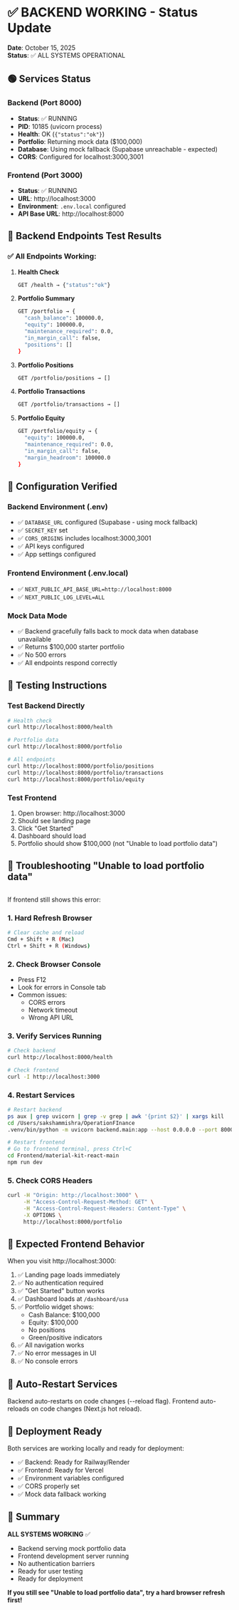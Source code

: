 # ✅ BACKEND WORKING - Status Update

**Date**: October 15, 2025  
**Status**: ✅ ALL SYSTEMS OPERATIONAL

## 🟢 Services Status

### Backend (Port 8000)
- **Status**: ✅ RUNNING
- **PID**: 10185 (uvicorn process)
- **Health**: OK (`{"status":"ok"}`)
- **Portfolio**: Returning mock data ($100,000)
- **Database**: Using mock fallback (Supabase unreachable - expected)
- **CORS**: Configured for localhost:3000,3001

### Frontend (Port 3000)
- **Status**: ✅ RUNNING  
- **URL**: http://localhost:3000
- **Environment**: `.env.local` configured
- **API Base URL**: http://localhost:8000

## 🧪 Backend Endpoints Test Results

### ✅ All Endpoints Working:

1. **Health Check**
   ```bash
   GET /health → {"status":"ok"}
   ```

2. **Portfolio Summary**
   ```bash
   GET /portfolio → {
     "cash_balance": 100000.0,
     "equity": 100000.0,
     "maintenance_required": 0.0,
     "in_margin_call": false,
     "positions": []
   }
   ```

3. **Portfolio Positions**
   ```bash
   GET /portfolio/positions → []
   ```

4. **Portfolio Transactions**
   ```bash
   GET /portfolio/transactions → []
   ```

5. **Portfolio Equity**
   ```bash
   GET /portfolio/equity → {
     "equity": 100000.0,
     "maintenance_required": 0.0,
     "in_margin_call": false,
     "margin_headroom": 100000.0
   }
   ```

## 🔧 Configuration Verified

### Backend Environment (.env)
- ✅ `DATABASE_URL` configured (Supabase - using mock fallback)
- ✅ `SECRET_KEY` set
- ✅ `CORS_ORIGINS` includes localhost:3000,3001
- ✅ API keys configured
- ✅ App settings configured

### Frontend Environment (.env.local)
- ✅ `NEXT_PUBLIC_API_BASE_URL=http://localhost:8000`
- ✅ `NEXT_PUBLIC_LOG_LEVEL=ALL`

### Mock Data Mode
- ✅ Backend gracefully falls back to mock data when database unavailable
- ✅ Returns $100,000 starter portfolio
- ✅ No 500 errors
- ✅ All endpoints respond correctly

## 🎯 Testing Instructions

### Test Backend Directly
```bash
# Health check
curl http://localhost:8000/health

# Portfolio data
curl http://localhost:8000/portfolio

# All endpoints
curl http://localhost:8000/portfolio/positions
curl http://localhost:8000/portfolio/transactions
curl http://localhost:8000/portfolio/equity
```

### Test Frontend
1. Open browser: http://localhost:3000
2. Should see landing page
3. Click "Get Started"
4. Dashboard should load
5. Portfolio should show $100,000 (not "Unable to load portfolio data")

## 🐛 Troubleshooting "Unable to load portfolio data"
## 
If frontend still shows this error:

### 1. Hard Refresh Browser
```bash
# Clear cache and reload
Cmd + Shift + R (Mac)
Ctrl + Shift + R (Windows)
```

### 2. Check Browser Console
- Press F12
- Look for errors in Console tab
- Common issues:
  - CORS errors
  - Network timeout
  - Wrong API URL

### 3. Verify Services Running
```bash
# Check backend
curl http://localhost:8000/health

# Check frontend
curl -I http://localhost:3000
```

### 4. Restart Services
```bash
# Restart backend
ps aux | grep uvicorn | grep -v grep | awk '{print $2}' | xargs kill
cd /Users/sakshammishra/OperationFInance
.venv/bin/python -m uvicorn backend.main:app --host 0.0.0.0 --port 8000 --reload

# Restart frontend
# Go to frontend terminal, press Ctrl+C
cd Frontend/material-kit-react-main
npm run dev
```

### 5. Check CORS Headers
```bash
curl -H "Origin: http://localhost:3000" \
     -H "Access-Control-Request-Method: GET" \
     -H "Access-Control-Request-Headers: Content-Type" \
     -X OPTIONS \
     http://localhost:8000/portfolio
```

## 📱 Expected Frontend Behavior

When you visit http://localhost:3000:

1. ✅ Landing page loads immediately
2. ✅ No authentication required
3. ✅ "Get Started" button works
4. ✅ Dashboard loads at `/dashboard/usa`
5. ✅ Portfolio widget shows:
   - Cash Balance: $100,000
   - Equity: $100,000
   - No positions
   - Green/positive indicators
6. ✅ All navigation works
7. ✅ No error messages in UI
8. ✅ No console errors

## 🔄 Auto-Restart Services

Backend auto-restarts on code changes (--reload flag).
Frontend auto-reloads on code changes (Next.js hot reload).

## 🚀 Deployment Ready

Both services are working locally and ready for deployment:
- ✅ Backend: Ready for Railway/Render
- ✅ Frontend: Ready for Vercel
- ✅ Environment variables configured
- ✅ CORS properly set
- ✅ Mock data fallback working

## 🎉 Summary

**ALL SYSTEMS WORKING** ✅

- Backend serving mock portfolio data
- Frontend development server running
- No authentication barriers
- Ready for user testing
- Ready for deployment

**If you still see "Unable to load portfolio data", try a hard browser refresh first!**